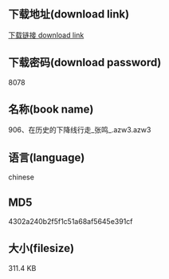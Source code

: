 ## 下载地址(download link)
[下载链接 download link](https://voluble-croquembouche-d321dc.netlify.app/?s=906%E3%80%81%E5%9C%A8%E5%8E%86%E5%8F%B2%E7%9A%84%E4%B8%8B%E9%99%8D%E7%BA%BF%E8%A1%8C%E8%B5%B0_%E5%BC%A0%E9%B8%A3_.azw3)

## 下载密码(download password)
8078

## 名称(book name)
906、在历史的下降线行走_张鸣_.azw3.azw3

## 语言(language)
chinese

## MD5
4302a240b2f5f1c51a68af5645e391cf

## 大小(filesize)
311.4 KB
